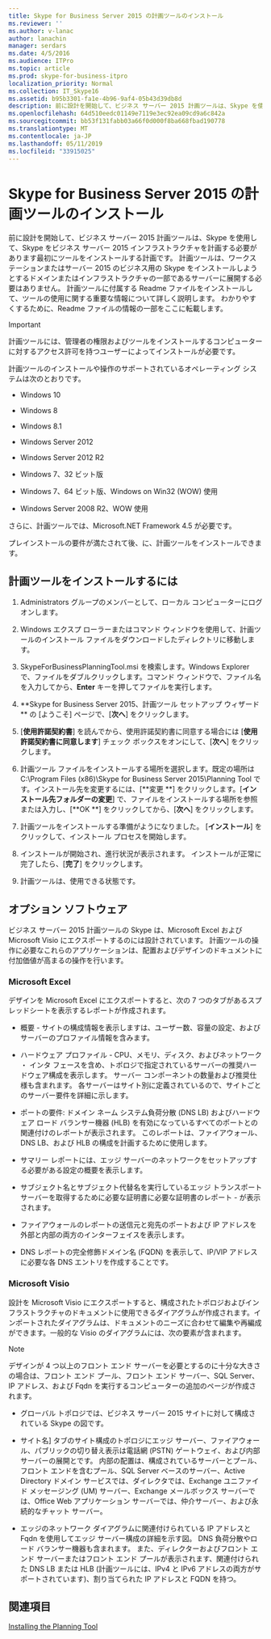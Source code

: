 ```yaml
---
title: Skype for Business Server 2015 の計画ツールのインストール
ms.reviewer: ''
ms.author: v-lanac
author: lanachin
manager: serdars
ms.date: 4/5/2016
ms.audience: ITPro
ms.topic: article
ms.prod: skype-for-business-itpro
localization_priority: Normal
ms.collection: IT_Skype16
ms.assetid: b95b3301-fa1e-4b96-9af4-05b43d39db8d
description: 前に設計を開始して、ビジネス サーバー 2015 計画ツールは、Skype を使用して、Skype をビジネス サーバー 2015 インフラストラクチャを計画する必要があります最初にツールをインストールする計画です。 計画ツールは、ワークステーションまたはサーバー 2015 のビジネス用の Skype をインストールしようとするドメインまたはインフラストラクチャの一部であるサーバーに展開する必要はありません。 計画ツールに付属する Readme ファイルをインストールして、ツールの使用に関する重要な情報について詳しく説明します。 わかりやすくするために、Readme ファイルの情報の一部をここに転載します。
ms.openlocfilehash: 64d510eedc01149e7119e3ec92ea09cd9a6c842a
ms.sourcegitcommit: bb53f131fabb03a66f0d000f8ba668fbad190778
ms.translationtype: MT
ms.contentlocale: ja-JP
ms.lasthandoff: 05/11/2019
ms.locfileid: "33915025"
---
```

# <a name="install-the-planning-tool-in-skype-for-business-server-2015"></a>Skype for Business Server 2015 の計画ツールのインストール

前に設計を開始して、ビジネス サーバー 2015 計画ツールは、Skype を使用して、Skype をビジネス サーバー 2015 インフラストラクチャを計画する必要があります最初にツールをインストールする計画です。 計画ツールは、ワークステーションまたはサーバー 2015 のビジネス用の Skype をインストールしようとするドメインまたはインフラストラクチャの一部であるサーバーに展開する必要はありません。 計画ツールに付属する Readme ファイルをインストールして、ツールの使用に関する重要な情報について詳しく説明します。 わかりやすくするために、Readme ファイルの情報の一部をここに転載します。

> [!IMPORTANT]
> 計画ツールには、管理者の権限およびツールをインストールするコンピューターに対するアクセス許可を持つユーザーによってインストールが必要です。

計画ツールのインストールや操作のサポートされているオペレーティング システムは次のとおりです。

- Windows 10

- Windows 8

- Windows 8.1

- Windows Server 2012

- Windows Server 2012 R2

- Windows 7、32 ビット版

- Windows 7、64 ビット版、Windows on Win32 (WOW) 使用

- Windows Server 2008 R2、WOW 使用

さらに、計画ツールでは、Microsoft.NET Framework 4.5 が必要です。

プレインストールの要件が満たされて後、に、計画ツールをインストールできます。



## <a name="to-install-the-planning-tool"></a>計画ツールをインストールするには

1. Administrators グループのメンバーとして、ローカル コンピューターにログオンします。

2. Windows エクスプ ローラーまたはコマンド ウィンドウを使用して、計画ツールのインストール ファイルをダウンロードしたディレクトリに移動します。

3. SkypeForBusinessPlanningTool.msi を検索します。Windows Explorer で、ファイルをダブルクリックします。コマンド ウィンドウで、ファイル名を入力してから、**Enter** キーを押してファイルを実行します。

4. **Skype for Business Server 2015、計画ツール セットアップ ウィザード  ** の [ようこそ] ページで、[**次へ**] をクリックします。

5. [**使用許諾契約書**] を読んでから、使用許諾契約書に同意する場合には [**使用許諾契約書に同意します**] チェック ボックスをオンにして、[**次へ**] をクリックします。

6. 計画ツール ファイルをインストールする場所を選択します。既定の場所は C:\Program Files (x86)\Skype for Business Server 2015\Planning Tool です。インストール先を変更するには、[**変更 **] をクリックします。[**インストール先フォルダーの変更**] で、ファイルをインストールする場所を参照または入力し、[**OK **] をクリックしてから、[**次へ**] をクリックします。

7. 計画ツールをインストールする準備がようになりました。 [**インストール**] をクリックして、インストール プロセスを開始します。

8. インストールが開始され、進行状況が表示されます。 インストールが正常に完了したら、[**完了**] をクリックします。

9. 計画ツールは、使用できる状態です。

## <a name="optional-software"></a>オプション ソフトウェア
<a name="Optional_Software"> </a>

ビジネス サーバー 2015 計画ツールの Skype は、Microsoft Excel および Microsoft Visio にエクスポートするのには設計されています。 計画ツールの操作に必要なこれらのアプリケーションは、配置およびデザインのドキュメントに付加価値が高まるの操作を行います。

### <a name="microsoft-excel"></a>Microsoft Excel

デザインを Microsoft Excel にエクスポートすると、次の 7 つのタブがあるスプレッドシートを表示するレポートが作成されます。

- 概要 - サイトの構成情報を表示しますは、ユーザー数、容量の設定、およびサーバーのプロファイル情報を含みます。

- ハードウェア プロファイル - CPU、メモリ、ディスク、およびネットワーク ・ インタ フェースを含め、トポロジで指定されているサーバーの推奨ハードウェア構成を表示します。 サーバー コンポーネントの数量および推奨仕様も含まれます。 各サーバーはサイト別に定義されているので、サイトごとのサーバー要件を詳細に示します。

- ポートの要件: ドメイン ネーム システム負荷分散 (DNS LB) およびハードウェア ロード バランサー機器 (HLB) を有効になっているすべてのポートとの関連付けのレポートが表示されます。 このレポートは、ファイアウォール、DNS LB、および HLB の構成を計画するために使用します。

- サマリー レポートには、エッジ サーバーのネットワークをセットアップする必要がある設定の概要を表示します。

- サブジェクト名とサブジェクト代替名を実行しているエッジ トランスポート サーバーを取得するために必要な証明書に必要な証明書のレポート - が表示されます。

- ファイアウォールのレポートの送信元と宛先のポートおよび IP アドレスを外部と内部の両方のインターフェイスを表示します。

- DNS レポートの完全修飾ドメイン名 (FQDN) を表示して、IP/VIP アドレスに必要な各 DNS エントリを作成することです。

### <a name="microsoft-visio"></a>Microsoft Visio

設計を Microsoft Visio にエクスポートすると、構成されたトポロジおよびインフラストラクチャのドキュメントに使用できるダイアグラムが作成されます。インポートされたダイアグラムは、ドキュメントのニーズに合わせて編集や再編成ができます。一般的な Visio のダイアグラムには、次の要素が含まれます。

> [!NOTE]
> デザインが 4 つ以上のフロント エンド サーバーを必要とするのに十分な大きさの場合は、フロント エンド プール、フロント エンド サーバー、SQL Server、IP アドレス、および Fqdn を実行するコンピューターの追加のページが作成されます。

- グローバル トポロジでは、ビジネス サーバー 2015 サイトに対して構成されている Skype の図です。

- サイト名] タブのサイト構成のトポロジにエッジ サーバー、ファイアウォール、パブリックの切り替え表示は電話網 (PSTN) ゲートウェイ、および内部サーバーの展開とです。 内部の配置は、構成されているサーバーとプール、フロント エンドを含むプール、SQL Server ベースのサーバー、Active Directory ドメイン サービスでは、ダイレクタでは、Exchange ユニファイド メッセージング (UM) サーバー、Exchange メールボックス サーバーでは、Office Web アプリケーション サーバーでは、仲介サーバー、および永続的なチャット サーバー。

- エッジのネットワーク ダイアグラムに関連付けられている IP アドレスと Fqdn を使用してエッジ サーバー構成の詳細を示す図。 DNS 負荷分散やロード バランサー機器も含まれます。 また、ディレクターおよびフロント エンド サーバーまたはフロント エンド プールが表示されます、関連付けられた DNS LB または HLB (計画ツールには、IPv4 と IPv6 アドレスの両方がサポートされています)、割り当てられた IP アドレスと FQDN を持つ。

## <a name="see-also"></a>関連項目
<a name="Optional_Software"> </a>

[Installing the Planning Tool](https://technet.microsoft.com/library/ebdc9e26-4b22-4b02-85b9-7462bcfe7c93.aspx)
